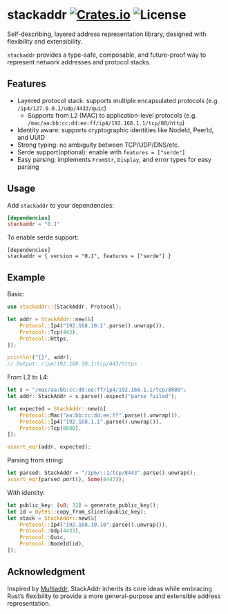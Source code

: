 [crates-badge]: https://img.shields.io/crates/v/stackaddr.svg
[crates-url]: https://crates.io/crates/stackaddr
[license-badge]: https://img.shields.io/crates/l/stackaddr.svg
[doc-url]: https://docs.rs/stackaddr/latest/stackaddr
[stackaddr-github-url]: https://github.com/fortnium/stackaddr

# stackaddr [![Crates.io][crates-badge]][crates-url] ![License][license-badge]
Self-describing, layered address representation library, designed with flexibility and extensibility.

`stackaddr` provides a type-safe, composable, and future-proof way to represent network addresses and protocol stacks.  

## Features
- Layered protocol stack: supports multiple encapsulated protocols (e.g. `/ip4/127.0.0.1/udp/4433/quic`)
    - Supports from L2 (MAC) to application-level protocols (e.g. `/mac/aa:bb:cc:dd:ee:ff/ip4/192.168.1.1/tcp/80/http`)
- Identity aware: supports cryptographic identities like NodeId, PeerId, and UUID
- Strong typing: no ambiguity between TCP/UDP/DNS/etc.
- Serde support(optional): enable with `features = ["serde"]`
- Easy parsing: implements `FromStr`, `Display`, and error types for easy parsing

## Usage
Add `stackaddr` to your dependencies:  
```toml:Cargo.toml
[dependencies]
stackaddr = "0.1"
```

To enable serde support:
```
[dependencies]
stackaddr = { version = "0.1", features = ["serde"] }
```

## Example
Basic:
```rust
use stackaddr::{StackAddr, Protocol};

let addr = StackAddr::new(&[
    Protocol::Ip4("192.168.10.1".parse().unwrap()),
    Protocol::Tcp(443),
    Protocol::Https,
]);

println!("{}", addr); 
// Output: /ip4/192.168.10.1/tcp/443/https
```

From L2 to L4:
```rust
let s = "/mac/aa:bb:cc:dd:ee:ff/ip4/192.168.1.1/tcp/8080";
let addr: StackAddr = s.parse().expect("parse failed");

let expected = StackAddr::new(&[
    Protocol::Mac("aa:bb:cc:dd:ee:ff".parse().unwrap()),
    Protocol::Ip4("192.168.1.1".parse().unwrap()),
    Protocol::Tcp(8080),
]);

assert_eq!(addr, expected);
```

Parsing from string:
```rust
let parsed: StackAddr = "/ip6/::1/tcp/8443".parse().unwrap();
assert_eq!(parsed.port(), Some(8443));
```

With identity:
```rust
let public_key: [u8; 32] = generate_public_key();
let id = Bytes::copy_from_slice(&public_key);
let stack = StackAddr::new(&[
    Protocol::Ip4("192.168.10.10".parse().unwrap()),
    Protocol::Udp(4433),
    Protocol::Quic,
    Protocol::NodeId(id),
]);
```

## Acknowledgment
Inspired by [Multiaddr](https://github.com/multiformats/multiaddr),
StackAddr inherits its core ideas while embracing Rust’s flexibility to provide a more general-purpose and extensible address representation.
